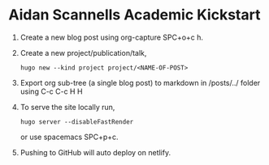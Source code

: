 # Aidan Scannells Academic Kickstart

1. Create a new blog post using org-capture SPC+o+c h.
1. Create a new project/publication/talk,
   ```
   hugo new --kind project project/<NAME-OF-POST>
   ```
2. Export org sub-tree (a single blog post) to markdown in /posts/../ folder using C-c C-c H H
3. To serve the site locally run,
    ```
    hugo server --disableFastRender
    ```
    or use spacemacs SPC+p+c.

4. Pushing to GitHub will auto deploy on netlify.

